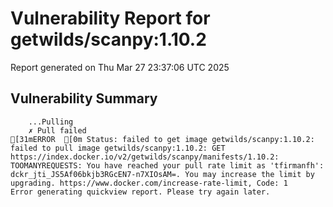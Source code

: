 # Vulnerability Report for getwilds/scanpy:1.10.2

Report generated on Thu Mar 27 23:37:06 UTC 2025

## Vulnerability Summary

```
    ...Pulling
    ✗ Pull failed
[31mERROR  [0m Status: failed to get image getwilds/scanpy:1.10.2: failed to pull image getwilds/scanpy:1.10.2: GET https://index.docker.io/v2/getwilds/scanpy/manifests/1.10.2: TOOMANYREQUESTS: You have reached your pull rate limit as 'tfirmanfh': dckr_jti_JS5Af06bkjb3RGcEN7-n7XIOsAM=. You may increase the limit by upgrading. https://www.docker.com/increase-rate-limit, Code: 1 
Error generating quickview report. Please try again later.
```
